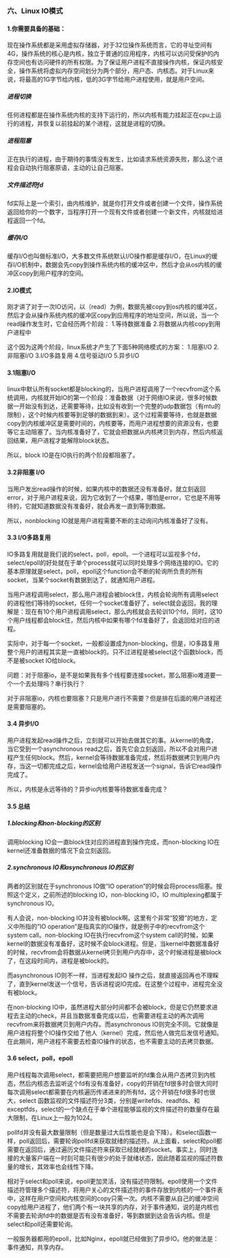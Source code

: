 ### 六、Linux IO模式

#### 1.你需要具备的基础：

现在操作系统都是采用虚拟存储器，对于32位操作系统而言，它的寻址空间有4G，操作系统的核心是内核，独立于普通的应用程序，内核可以访问受保护的内存空间也有访问硬件的所有权限。为了保证用户进程不直接操作内核，保证内核安全，操作系统将虚拟内存空间划分为两个部分，用户态、内核态。对于Linux来说，将最高的1G字节给内核，低的3G字节给用户进程使用，就是用户空间。

##### 进程切换

任何进程都是在操作系统内核的支持下运行的，所以内核有能力挂起正在cpu上运行的进程，并恢复以前挂起的某个进程，这就是进程的切换。

##### 进程阻塞

正在执行的进程，由于期待的事情没有发生，比如请求系统资源失败，那么这个进程会自动执行阻塞原语，主动的让自己阻塞。

##### 文件描述符fd

fd实际上是一个索引，由内核维护，就是你打开文件或者创建一个文件，操作系统返回给你的一个数字，当程序打开一个现有文件或者创建一个新文件，内核就给进程返回一个fd。

##### 缓存I/O

缓存I/O也叫做标准I/O，大多数文件系统默认I/O操作都是缓存I/O，在Linux的缓存I/O机制中，数据会先copy到操作系统内核的缓冲区中，然后才会从os内核的缓冲区copy到用户程序的空间。

#### 2.IO模式

刚才讲了对于一次IO访问，以（read）为例，数据先被copy到os内核的缓冲区，然后才会从操作系统内核的缓冲区copy到应用程序的地址空间，所以说，当一个read操作发生时，它会经历两个阶段：
1.等待数据准备
2.将数据从内核copy到用户进程中

这个因为这两个阶段，linux系统才产生了下面5种网络模式的方案：
1.阻塞I/O
2.非阻塞I/O
3.I/O多路复用
4.信号驱动I/O
5.异步I/O

#### 3.1阻塞I/O

linux中默认所有socket都是blocking的，当用户进程调用了一个recvfrom这个系统调用，内核就开始IO的第一个阶段：准备数据（对于网络IO来说，很多时候数据一开始没有到达，还需要等待，比如没有收到一个完整的udp数据包（有mtu的限制），这个时候内核要等到足够的数据到来）。这个过程需要等待，也就是数据copy到内核缓冲区是需要时间的，内核要等，而用户进程想要的资源没有，也要等它主动阻塞了。当内核准备好了，它就会把数据从内核拷贝到内存，然后内核返回结果，用户进程才能解除block状态。

所以，block IO是在IO执行的两个阶段都阻塞了。

#### 3.2非阻塞 I/O

当用户发出read操作的时候，如果内核中的数据还没有准备好，就立刻返回error，对于用户进程来说，因为它收到了一个结果，哪怕是error，它也是不用等待的，它就知道数据没有准备好，就会再发一直到等到数据。

所以，nonblocking IO就是用户进程需要不断的主动询问内核准备好了没有。

#### 3.3 I/O多路复用

IO多路复用就是我们说的select，poll，epoll。一个进程可以监视多个fd，select/epoll的好处就在于单个process就可以同时处理多个网络连接的IO。它的基本原理就是select，poll，epoll这个function会不断的轮询所负责的所有socket，当某个socket有数据到达了，就通知用户进程。

当用户进程调用select，那么用户进程会被block住，内核会轮询所有调用select的进程他们等待的socket，任何一个socket准备好了，select就会返回，我的理解是：现在有10个用户进程调用select，那么内核就会去轮训10个fd，同时，这10个用户线程都会block住，然后内核中如果有哪个fd准备好了，会返回给对应的进程。

实际中，对于每一个socket，一般都设置成为non-blocking，但是，IO多路复用整个用户的进程其实是一直被block的。只不过进程是被select这个函数block，而不是被socket IO给block。

问题：对于阻塞io，是不是如果我有多个线程要连接socket，那么阻塞io难道要一个一个去处理吗？串行执行？

对于非阻塞io，内核也要阻塞？只是用户进行不需要？但是排在后面的用户进程还是需要阻塞的。

#### 3.4 异步I/O

用户进程发起read操作之后，立刻就可以开始去做其它的事。从kernel的角度，当它受到一个asynchronous read之后，首先它会立刻返回，所以不会对用户进程产生任何block。然后，kernel会等待数据准备完成，然后将数据拷贝到用户内存，当这一切都完成之后，kernel会给用户进程发送一个signal，告诉它read操作完成了。

所以，内核是永远等待的？异步io内核要等待数据准备完成？

#### 3.5 总结

##### 1.blocking和non-blocking的区别

调用blocking IO会一直block住对应的进程直到操作完成，而non-blocking IO在kernel还准备数据的情况下会立刻返回。

##### 2.synchronous IO和asynchronous IO的区别

两者的区别就在于synchronous IO做”IO operation”的时候会将process阻塞。按照这个定义，之前所述的blocking IO，non-blocking IO，IO multiplexing都属于synchronous IO。

有人会说，non-blocking IO并没有被block啊。这里有个非常“狡猾”的地方，定义中所指的”IO operation”是指真实的IO操作，就是例子中的recvfrom这个system call。non-blocking IO在执行recvfrom这个system call的时候，如果kernel的数据没有准备好，这时候不会block进程。但是，当kernel中数据准备好的时候，recvfrom会将数据从kernel拷贝到用户内存中，这个时候进程是被block了，在这段时间内，进程是被block的。

而asynchronous IO则不一样，当进程发起IO 操作之后，就直接返回再也不理睬了，直到kernel发送一个信号，告诉进程说IO完成。在这整个过程中，进程完全没有被block。

在non-blocking IO中，虽然进程大部分时间都不会被block，但是它仍然要求进程去主动的check，并且当数据准备完成以后，也需要进程主动的再次调用recvfrom来将数据拷贝到用户内存。而asynchronous IO则完全不同。它就像是用户进程将整个IO操作交给了他人（kernel）完成，然后他人做完后发信号通知。在此期间，用户进程不需要去检查IO操作的状态，也不需要主动的去拷贝数据。

#### 3.6 select，poll，epoll

用户线程每次调用select，都需要把用户想要监听的fd集合从用户态拷贝到内核态，然后内核态去监听这个fd有没有准备好，copy的开销在fd很多时会很大同时每次调用select都需要在内核遍历传递进来的所有fd，这个开销在fd很多时也很大，select 函数监视的文件描述符分3类，分别是writefds、readfds、和exceptfds，select的一个缺点在于单个进程能够监视的文件描述符的数量存在最大限制，在Linux上一般为1024。

pollfd并没有最大数量限制（但是数量过大后性能也是会下降）。和select函数一样，poll返回后，需要轮询pollfd来获取就绪的描述符。从上面看，select和poll都需要在返回后，通过遍历文件描述符来获取已经就绪的socket。事实上，同时连接的大量客户端在一时刻可能只有很少的处于就绪状态，因此随着监视的描述符数量的增长，其效率也会线性下降。

相对于select和poll来说，epoll更加灵活，没有描述符限制。epoll使用一个文件描述符管理多个描述符，将用户关心的文件描述符的事件存放到内核的一个事件表中，这样在用户空间和内核空间的copy只需一次。内核不需要从自己的缓冲空间copy给用户进程了，他们两个有一块共享的内存，对于事件通知，说的是内核也不需要去轮询fd中的数据是否有没有准备好，等到数据到达会告诉内核。但是select和poll还需要轮询。

一般服务器都用的epoll，比如Nginx，epoll就已经做到了异步IO。他的做法是：事件通知，共享内存。
